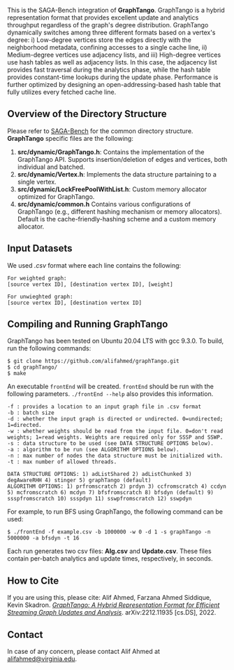 
This is the SAGA-Bench integration of **GraphTango**. GraphTango is a hybrid representation format that provides excellent update and analytics throughput regardless of the graph's degree distribution. GraphTango dynamically switches among three different formats based on a vertex's degree: i) Low-degree vertices store the edges directly with the neighborhood metadata, confining accesses to a single cache line, ii)  Medium-degree vertices use adjacency lists, and iii) High-degree vertices use hash tables as well as adjacency lists. In this case, the adjacency list provides fast traversal during the analytics phase, while the hash table provides constant-time lookups during the update phase. Performance is further optimized by designing an open-addressing-based hash table that fully utilizes every fetched cache line.


## Overview of the Directory Structure
Please refer to [SAGA-Bench](https://github.com/abasak24/SAGA-Bench) for the common directory structure. **GraphTango** specific files are the following:
1. **src/dynamic/GraphTango.h**: Contains the implementation of the GraphTango API. Supports insertion/deletion of edges and vertices, both individual and batched.
2. **src/dynamic/Vertex.h**: Implements the data structure partaining to a single vertex.
3. **src/dynamic/LockFreePoolWithList.h**: Custom memory allocator optimized for GraphTango.
4. **src/dynamic/common.h** Contains various configurations of GraphTango (e.g., different hashing mechanism or memory allocators). Default is the cache-friendly-hashing scheme and a custom memory allocator.


## Input Datasets
We used *.csv* format where each line contains the following:
```
For weighted graph:
[source vertex ID], [destination vertex ID], [weight]

For unwieghted graph:
[source vertex ID], [destination vertex ID]
```

## Compiling and Running GraphTango
GraphTango has been tested on Ubuntu 20.04 LTS with gcc 9.3.0. To build, run the following commands:

```
$ git clone https://github.com/alifahmed/graphTango.git
$ cd graphTango/
$ make 
```

An executable `frontEnd` will be created. `frontEnd` should be run with the following parameters. `./frontEnd --help` also provides this information.

```
-f : provides a location to an input graph file in .csv format
-b : batch size
-d : whether the input graph is directed or undirected. 0=undirected; 1=directed.
-w : whether weights should be read from the input file. 0=don't read weights; 1=read weights. Weights are required only for SSSP and SSWP. 
-s : data structure to be used (see DATA STRUCTURE OPTIONS below). 
-a : algorithm to be run (see ALGORITHM OPTIONS below). 
-n : max number of nodes the data structure must be initialized with. 
-t : max number of allowed threads.

DATA STRUCTURE OPTIONS: 1) adListShared 2) adListChunked 3) degAwareRHH 4) stinger 5) graphTango (default)
ALGORITHM OPTIONS: 1) prfromscratch 2) prdyn 3) ccfromscratch 4) ccdyn 5) mcfromscratch 6) mcdyn 7) bfsfromscratch 8) bfsdyn (default) 9) ssspfromscratch 10) ssspdyn 11) sswpfromscratch 12) sswpdyn
```

For example, to run BFS using GraphTango, the following command can be used:
```
$ ./frontEnd -f example.csv -b 1000000 -w 0 -d 1 -s graphTango -n 5000000 -a bfsdyn -t 16
```

Each run generates two csv files: **Alg.csv** and **Update.csv**. These files contain per-batch analytics and update times, respectively, in seconds.

## How to Cite

If you are using this, please cite:
Alif Ahmed, Farzana Ahmed Siddique, Kevin Skadron. [*GraphTango: A Hybrid Representation Format for Efficient Streaming Graph Updates and Analysis*](https://arxiv.org/abs/2212.11935). arXiv:2212.11935 [cs.DS], 2022.


## Contact
In case of any concern, please contact Alif Ahmed at alifahmed@virginia.edu.
